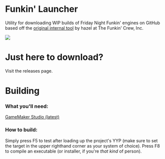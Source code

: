 # Funkin' Launcher

Utility for downloading WIP builds of Friday Night Funkin' engines on GitHub based off the [original internal tool](https://funkin.me/blog/2024-03-12/#the-factory-must-grow) by hazel at The Funkin' Crew, Inc.

![](https://github.com/icomiki/FunkinLauncher/blob/master/img/launcher1.png?raw=true)

# Just here to download?

Visit the releases page.

# Building

### What you'll need:

[GameMaker Studio (latest)](https://gamemaker.io/en/download)

### How to build:

Simply press F5 to test after loading up the project's YYP (make sure to set the target in the upper righthand corner as your system of choice).
Press F8 to compile an executable (or installer, if you're *that kind* of person).
